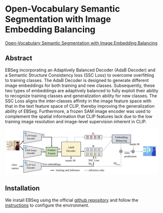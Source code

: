 # Open-Vocabulary Semantic Segmentation with Image Embedding Balancing


[Open-Vocabulary Semantic Segmentation with Image Embedding Balancing](https://arxiv.org/abs/2311.15537)

<!-- [ALGORITHM] -->

## Abstract

EBSeg incorporating an Adaptively Balanced Decoder (AdaB Decoder) and a Semantic Structure Consistency loss (SSC Loss) to overcome overfitting to training classes. The
AdaB Decoder is designed to generate different image embeddings for both training and new classes. Subsequently,
these two types of embeddings are adaptively balanced to
fully exploit their ability to recognize training classes and
generalization ability for new classes. The SSC Loss aligns the inter-classes affinity in the image feature space with that in the text feature space of CLIP, thereby improving the generalization ability of EBSeg. Furthermore, a frozen SAM image encoder was used to complement the spatial information that CLIP features lack due to the low training image resolution and image-level supervision inherent in CLIP. 

![](./assets/Overview.png)
 
## Installation
We install EBSeg using the official [github repository](https://github.com/slonetime/EBSeg) and follow the [instructions](https://github.com/slonetime/EBSeg/blob/main/README.md) to configure the environment.

